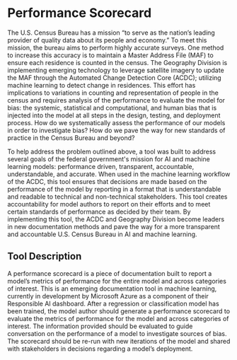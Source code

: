 # Performance Scorecard

The U.S. Census Bureau has a mission “to serve as the nation’s leading provider of quality data about its people and economy.” To meet this mission, the bureau aims to perform highly accurate surveys. One method to increase this accuracy is to maintain a Master Address File (MAF) to ensure each residence is counted in the census. The Geography Division is implementing emerging technology to leverage satellite imagery to update the MAF through the Automated Change Detection Core (ACDC); utilizing machine learning to detect change in residences. This effort has implications to variations in counting and representation of people in the census and requires analysis of the performance to evaluate the model for bias: the systemic, statistical and computational, and human bias that is injected into the model at all steps in the design, testing, and deployment process. How do we systematically assess the performance of our models in order to investigate bias? How do we pave the way for new standards of practice in the Census Bureau and beyond?

To help address the problem outlined above, a tool was built to address several goals of the federal government's mission for AI and machine learning models: performance driven, transparent, accountable, understandable, and accurate. When used in the machine learning workflow of the ACDC, this tool ensures that decisions are made based on the performance of the model by reporting in a format that is understandable and readable to technical and non-technical stakeholders. This tool creates accountability for model authors to report on their efforts and to meet certain standards of performance as decided by their team. By implementing this tool, the ACDC and Geography Division become leaders in new documentation methods and pave the way for a more transparent and accountable U.S. Census Bureau in AI and machine learning.


## Tool Description 
A performance scorecard is a piece of documentation built to report a model’s metrics of performance for the entire model and across categories of interest. This is an emerging documentation tool in machine learning, currently in development by Microsoft Azure as a component of their Responsible AI dashboard. After a regression or classification model has been trained, the model author should generate a performance scorecard to evaluate the metrics of performance for the model and across categories of interest. The information provided should be evaluated to guide conversation on the performance of a model to investigate sources of bias. The scorecard should be re-run with new iterations of the model and shared with stakeholders in decisions regarding a model’s deployment.

